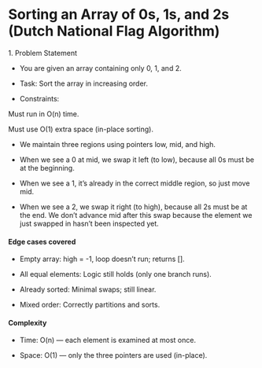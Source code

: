 # Sorting an Array of 0s, 1s, and 2s (Dutch National Flag Algorithm)



1\. Problem Statement



* You are given an array containing only 0, 1, and 2.



* Task: Sort the array in increasing order.



* Constraints:



Must run in O(n) time.



Must use O(1) extra space (in-place sorting).





















* We maintain three regions using pointers low, mid, and high.



* When we see a 0 at mid, we swap it left (to low), because all 0s must be at the beginning.



* When we see a 1, it’s already in the correct middle region, so just move mid.



* When we see a 2, we swap it right (to high), because all 2s must be at the end. We don’t advance mid after this swap because the element we just swapped in hasn’t been inspected yet.

#### 

#### Edge cases covered



* Empty array: high = -1, loop doesn’t run; returns \[].



* All equal elements: Logic still holds (only one branch runs).



* Already sorted: Minimal swaps; still linear.



* Mixed order: Correctly partitions and sorts.





#### Complexity



* Time: O(n) — each element is examined at most once.



* Space: O(1) — only the three pointers are used (in-place).





